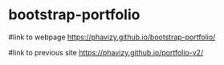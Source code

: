 # bootstrap-portfolio

#link to webpage
https://phavizy.github.io/bootstrap-portfolio/

#link to previous site
https://phavizy.github.io/portfolio-v2/

